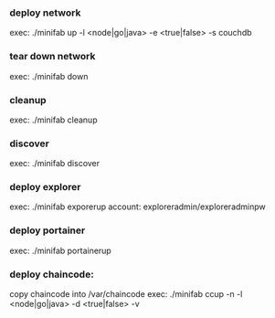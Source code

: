 ### deploy network
exec: ./minifab up -l <node|go|java> -e <true|false>  -s couchdb 

### tear down network
exec: ./minifab down

### cleanup
exec: ./minifab cleanup

### discover
exec: ./minifab discover

### deploy explorer
exec: ./minifab exporerup
account: exploreradmin/exploreradminpw

### deploy portainer
exec: ./minifab portainerup

### deploy chaincode:
copy chaincode into /var/chaincode
exec: ./minifab ccup -n <ccname> -l <node|go|java> -d <true|false> -v <version of cc>
